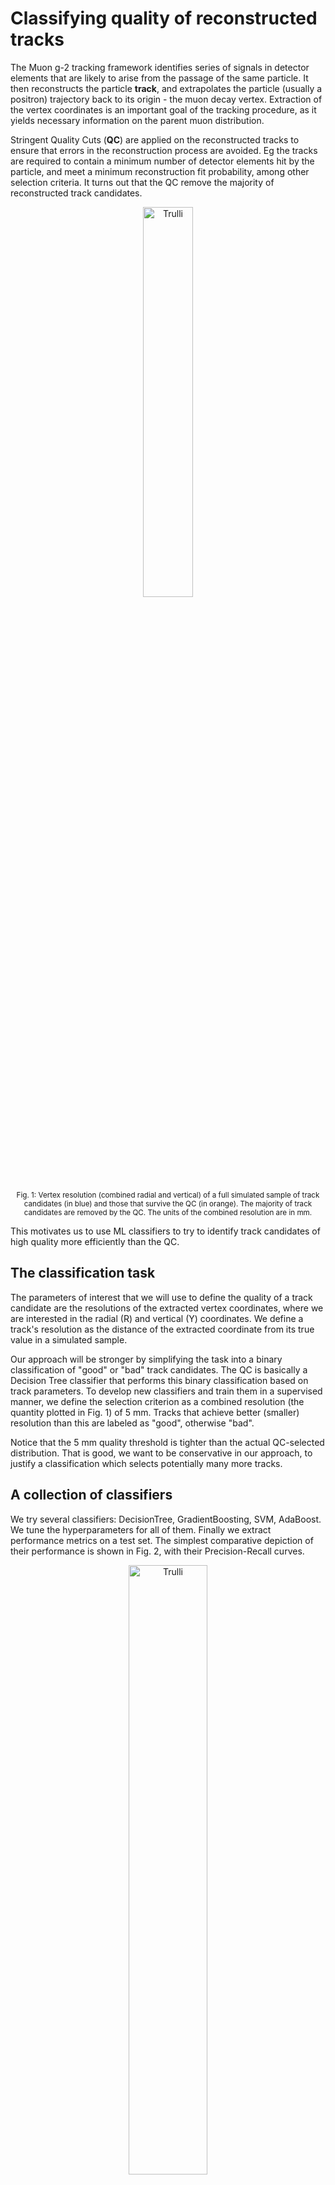 # Classifying quality of reconstructed tracks

The Muon g-2 tracking framework identifies series of signals in detector elements that are likely to arise from the passage of the same particle. It then reconstructs the particle **track**, and extrapolates the particle (usually a positron) trajectory back to its origin - the muon decay vertex. Extraction of the vertex coordinates is an important goal of the tracking procedure, as it yields necessary information on the parent muon distribution.

Stringent Quality Cuts (**QC**) are applied on the reconstructed tracks to ensure that errors in the reconstruction process are avoided. Eg the tracks are required to contain a minimum number of detector elements hit by the particle, and meet a minimum reconstruction fit probability, among other selection criteria. It turns out that the QC remove the majority of reconstructed track candidates.

<p align = "center">
<img src="https://github.com/ManolisKar/ML_tracking/blob/main/track_quality/images/resolutions_QC.png?raw=true" alt="Trulli" style="width:40%">
</p>
<p align = "center">
<sup>
Fig. 1: Vertex resolution (combined radial and vertical) of a full simulated sample of track candidates (in blue) and those that survive the QC (in orange). The majority of track candidates are removed by the QC. The units of the combined resolution are in mm. 
</sup>
</p>


This motivates us to use ML classifiers to try to identify track candidates of high quality more efficiently than the QC.


## The classification task 

The parameters of interest that we will use to define the quality of a track candidate are the resolutions of the extracted vertex coordinates, where we are interested in the radial (R) and vertical (Y) coordinates. 
We define a track's resolution as the distance of the extracted coordinate from its true value in a simulated sample. 

Our approach will be stronger by simplifying the task into a binary classification of "good" or "bad" track candidates. 
The QC is basically a Decision Tree classifier that performs this binary classification based on track parameters. 
To develop new classifiers and train them in a supervised manner, we define the selection criterion as a combined resolution (the quantity plotted in Fig. 1) of 5 mm. Tracks that achieve better (smaller) resolution than this are labeled as "good", otherwise "bad".

Notice that the 5 mm quality threshold is tighter than the actual QC-selected distribution. 
That is good, we want to be conservative in our approach, to justify a classification which selects potentially many more tracks. 


## A collection of classifiers

We try several classifiers: DecisionTree, GradientBoosting, SVM, AdaBoost. We tune the hyperparameters for all of them. 
Finally we extract performance metrics on a test set. The simplest comparative depiction of their performance is shown in Fig. 2, with their Precision-Recall curves. 


<p align = "center">
<img src="https://github.com/ManolisKar/ML_tracking/blob/main/track_quality/images/precision_recall.png?raw=true" alt="Trulli" style="width:50%">
</p>
<p align = "center">
<sup>
Fig. 2: Precision-Recall curves for four tuned classifiers.
</sup>
</p>

It can be seen that the DecisionTree classifier performs worst, so we drop it. 
In Fig. 3 we plot the resolution distributions for tracks selected from each of the three remaining classifiers. 
We also plot results from combining those classifiers, either via "Voting" (demanding that at least two out of the three classifiers select a track as good) or by "All" (demanding that all three classifiers select a track).


<p align = "center">
<img src="https://github.com/ManolisKar/ML_tracking/blob/main/track_quality/images/resolution_classifiers.png?raw=true" alt="Trulli" style="width:100%">
</p>
<p align = "center">
<sup>
Fig. 3: Radial and vertical resolutions of tracks accepted by the three classifiers, and their combinations.
</sup>
</p>


We observe that the three classifiers select very similar distributions of tracks. By using their combinations we can capture the subtle complementary insights between them, while being much more stable against outliers. 
In the table below we list the number of tracks accepted from each classifier choice, along with the selection truth. 
Based on this, a reasonably conservative approach would be to select only tracks accepted by All three classifiers. That would make any remaining outliers practically consistent with QC, while still **more than doubling the number of accepted high-quality tracks**. 

In Fig. 4 we remove individual classifiers to see the resolution comparison more clearly.  It's good to see also that the resulting distributions of accepted tracks have good resolutions in the separate dimensions, even though we used a combined quality criterion. 


| Classifier  |  # accepted tracks | 
| ----------  | -------: |
| AdaBoost    | 221 |
| GradientBoosting| 214 | 
| SVM | 228 | 
| Voting | 223 |
| All | 168 |
| Selection truth | 237 |
| QC | 74 |




<p align = "center">
<img src="https://github.com/ManolisKar/ML_tracking/blob/main/track_quality/images/resolution_final.png?raw=true" alt="Trulli" style="width:100%">
</p>
<p align = "center">
<sup>
Fig. 4: Radial and vertical resolutions of tracks accepted by All three ML classifiers (blue), and by QC (red).
</sup>
</p>


## Assessing and next steps

So we demonstrated that our combined classifiers identify many more high-quality tracks than the QC, and with very good resolution properties.
We still however cannot blindly proceed to implement the new classification scheme (even if we assume that the simulation we used is a good representation of reality). We have to examine the track parameters used in the QC to understand where the differences arise from. 
Some of these track parameters (about half) are plotted in Fig. 5. 


<p align = "center">
<img src="https://github.com/ManolisKar/ML_tracking/blob/main/track_quality/images/track_parameters.png?raw=true" alt="Trulli" style="width:100%">
</p>
<p align = "center">
<sup>
Fig. 5: Distributions of track parameters used in QC, for the tracks selected by QC (red) and by the ML classifier combinations (blue and orange).
</sup>
</p>

I won't go into explaining all of these, as apparently only one is important: "pValue" plotted in the bottom right. 
That is the fit probability of the reconstructed trajectory. Unfortunately it looks like all the extra tracks have very low, near-zero fit probability. 
In fact a feature selection exercise using the code below, reveals that the fit probability is a very poor feature to classify quality tracks, counter-intuitively. 


```
from sklearn.feature_selection import SelectKBest
from sklearn.feature_selection import chi2 ## needs non-negative values, therefore rescaling of input is necessary
from sklearn.feature_selection import mutual_info_classif

## list of potentially useful variables/features
clf_vars=['RecoTrackX','RecoTrackY','RecoTrackZ',
          'pValue', 'nHits', 'nUHits','nVHits', 'MissedLayersFrac','MinDriftTime','MaxDriftTime','MaxResidual',
          'RecoVertexX', 'RecoVertexY', 'RecoVertexZ', 'RecoVertexR',
          'RecoVertexUncP', 'RecoVertexUncY', 'RecoVertexUncPY', 'RecoVertexUncR',
          'RecoVertexUncPR', 'hitVolume', 'RecoExtrapolatedDistance',
          'CaloVertexMomUnc', 'CaloVertexUncX',
          'CaloVertexUncY', 'CaloVertexUncPX', 'CaloVertexUncPY','diff_UV', 'RecoVertexAzimuth']

X=df_cutout[clf_vars].values
y=df_cutout['quality'].values
X_train, X_test, y_train, y_test = train_test_split(X, y, test_size=0.3)

#apply SelectKBest class to extract best features
best_features = SelectKBest(score_func=mutual_info_classif, k=10)
fit = best_features.fit(X_train,y_train)

df_features=pd.DataFrame()
df_features['Feature']=clf_vars
df_features['Score']=fit.scores_
df_features.sort_values(by='Score',ascending=False)
```



<p align = "left">
<img src="https://github.com/ManolisKar/ML_tracking/blob/main/track_quality/images/feature_importance.png?raw=true" alt="Trulli" style="width:25%">
</p>
<p align = "center">
<sup>
Fig. 6: Feature importance scores of several QC parameters. The reconstruction fit probability "pValue" is counter-intuitively very poor at predicting tracks with good resolution. 
</sup>
</p>


So how is it possible that tracks with very low fit probability achieve excellent vertex resolution? 
Something that could be happening is that the track candidates contain a hit that didn't actually come from the same particle, but is instead arising from noise or crosstalk, or just from another particle track. 
Then the outlying hit would destroy the fit probability, while not significantly altering the vertex reconstruction. 

If that is the case, then identifying this large population of tracks with low fit probability but very good vertex resolution could be of massive benefit. 
Those tracks could be treated for outliers and re-examined, potentially doubling the number of high-quality tracks. 
For us however, this was a signal that we needed to work further upstream in the tracking chain to improve the quality of the incoming track candidates. 
This is what motivated our work on the [LSTM-based track-finding algorithm](https://github.com/ManolisKar/ML_tracking/tree/main/track_finding/RNN). 
